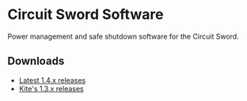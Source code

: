 # Circuit Sword Software
Power management and safe shutdown software for the Circuit Sword.

## Downloads
- [Latest 1.4.x releases](https://github.com/weese/Circuit-Sword/releases)
- [Kite's 1.3.x releases](https://github.com/weese/Circuit-Sword/releases)
